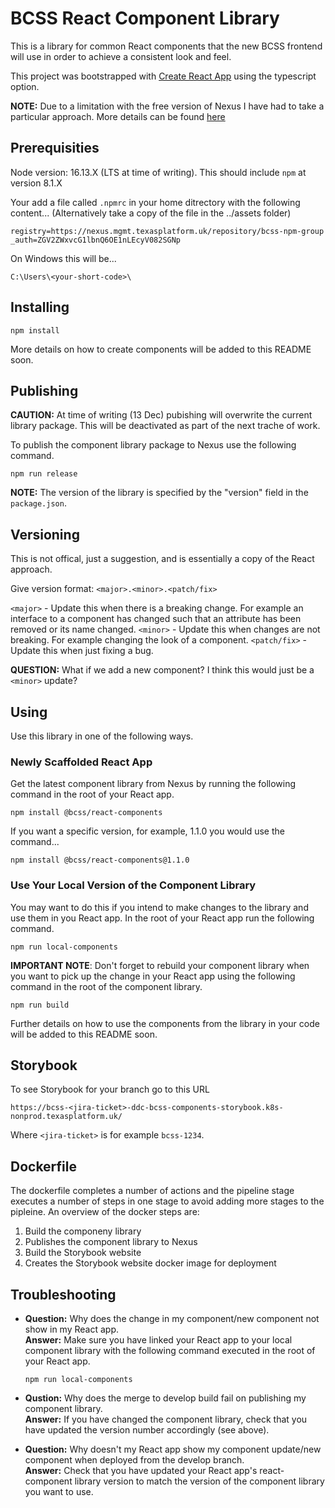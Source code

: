# BCSS React Component Library

This is a library for common React components that the new BCSS frontend will use in order to achieve a consistent look and feel.

This project was bootstrapped with [Create React App](https://github.com/facebook/create-react-app) using the typescript option.

**NOTE:** Due to a limitation with the free version of Nexus I have had to take a particular approach.
More details can be found [here](https://nhsd-confluence.digital.nhs.uk/display/DETM/Shared+React+Components+and+Separate+React+Apps)

## Prerequisities

Node version: 16.13.X (LTS at time of writing). This should include `npm` at version 8.1.X

Your add a file called `.npmrc` in your home ditrectory with the following content...
(Alternatively take a copy of the file in the ../assets folder)
```
registry=https://nexus.mgmt.texasplatform.uk/repository/bcss-npm-group
_auth=ZGV2ZWxvcG1lbnQ6OE1nLEcyV082SGNp
```

On Windows this will be...
```
C:\Users\<your-short-code>\
```

## Installing

```
npm install
```

More details on how to create components will be added to this README soon.

## Publishing

**CAUTION:** At time of writing (13 Dec) pubishing will overwrite the current library package. This will be deactivated as part of the next trache of work.

To publish the component library package to Nexus use the following command. 
```
npm run release
```

**NOTE:** The version of the library is specified by the "version" field in the `package.json`.

## Versioning

This is not offical, just a suggestion, and is essentially a copy of the React approach.

Give version format: `<major>.<minor>.<patch/fix>`

`<major>` - Update this when there is a breaking change. For example an interface to a component has changed such that an attribute has been removed or its name changed.
`<minor>` - Update this when changes are not breaking. For example changing the look of a component.
`<patch/fix>` - Update this when just fixing a bug.

**QUESTION:** What if we add a new component? I think this would just be a `<minor>` update?

## Using

Use this library in one of the following ways.

### Newly Scaffolded React App

Get the latest component library from Nexus by running the following command in the root of your React app.

```
npm install @bcss/react-components
```
If you want a specific version, for example, 1.1.0 you would use the command...
```
npm install @bcss/react-components@1.1.0
```

### Use Your Local Version of the Component Library

You may want to do this if you intend to make changes to the library and use them in you React app. In the root of your React app run the following command.

```
npm run local-components
```

**IMPORTANT NOTE**: Don't forget to rebuild your component library when you want to pick up the change in your React app using the following command in the root of the component library.
```
npm run build
```

Further details on how to use the components from the library in your code will be added to this README soon.

## Storybook

To see Storybook for your branch go to this URL

```
https://bcss-<jira-ticket>-ddc-bcss-components-storybook.k8s-nonprod.texasplatform.uk/
```
Where `<jira-ticket>` is for example `bcss-1234`.

## Dockerfile

The dockerfile completes a number of actions and the pipeline stage executes a number of steps in one stage to avoid adding more stages to the pipleine. An overview of the docker steps are:
1. Build the componeny library
2. Publishes the component library to Nexus
3. Build the Storybook website
4. Creates the Storybook website docker image for deployment

## Troubleshooting

* **Question:** Why does the change in my component/new component not show in my React app.
  <br>
  **Answer:** Make sure you have linked your React app to your local component library with the following command executed in the root of your React app.
  ```
  npm run local-components
  ```

* **Qustion:** Why does the merge to develop build fail on publishing my component library.
  <br>
  **Answer:** If you have changed the component library, check that you have updated the version number accordingly (see above).

* **Question:** Why doesn't my React app show my component update/new component when deployed from the develop branch.
  <br>
  **Answer:** Check that you have updated your React app's react-component library version to match the version of the component library you want to use.

